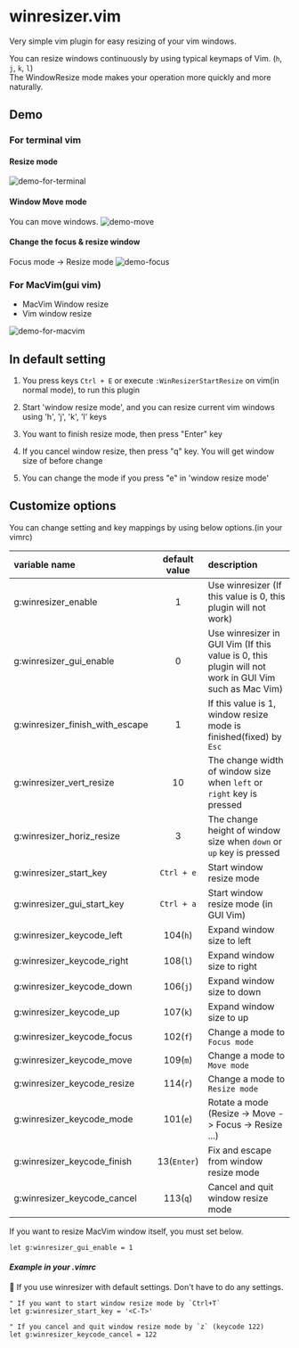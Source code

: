 winresizer.vim
================

Very simple vim plugin for easy resizing of your vim windows.

You can resize windows continuously by using typical keymaps of Vim. (`h`, `j`, `k`, `l`)  
The WindowResize mode makes your operation more quickly and more naturally.

## Demo

### For terminal vim

#### Resize mode

![demo-for-terminal](https://raw.github.com/wiki/simeji/winresizer/images/demo-for-terminal.gif)

#### Window Move mode

You can move windows.
![demo-move](https://raw.github.com/wiki/simeji/winresizer/images/demo-move.gif)

#### Change the focus & resize window

Focus mode -> Resize mode
![demo-focus](https://raw.github.com/wiki/simeji/winresizer/images/demo-focus.gif)

### For MacVim(gui vim)

* MacVim Window resize 
* Vim window resize

![demo-for-macvim](https://raw.github.com/wiki/simeji/winresizer/images/demo-for-gui.gif)

## In default setting

1. You press keys `Ctrl + E` or execute `:WinResizerStartResize` on vim(in normal mode), to run this plugin

2. Start 'window resize mode', and you can resize current vim windows using 'h', 'j', 'k', 'l' keys

3. You want to finish resize mode, then press "Enter" key

4. If you cancel window resize, then press "q" key.
   You will get window size of before change

5. You can change the mode if you press "e" in 'window resize mode'

## Customize options

You can change setting and key mappings by using below options.(in your vimrc)

|variable name|default value|description|
|:-----------|:---------:|:----------|
|g:winresizer_enable|1|Use winresizer (If this value is 0, this plugin will not work)|
|g:winresizer_gui_enable|0|Use winresizer in GUI Vim (If this value is 0, this plugin will not work in GUI Vim such as Mac Vim)|
|g:winresizer_finish_with_escape|1|If this value is 1, window resize mode is finished(fixed) by `Esc`|
|g:winresizer_vert_resize|10|The change width of window size when `left` or `right` key is pressed|
|g:winresizer_horiz_resize|3|The change height of window size when `down` or `up` key is pressed|
|g:winresizer_start_key|`Ctrl + e`|Start window resize mode|
|g:winresizer_gui_start_key|`Ctrl + a`|Start window resize mode (in GUI Vim)|
|g:winresizer_keycode_left|104(`h`)|Expand window size to left|
|g:winresizer_keycode_right|108(`l`)|Expand window size to right|
|g:winresizer_keycode_down|106(`j`)|Expand window size to down|
|g:winresizer_keycode_up|107(`k`)|Expand window size to up|
|g:winresizer_keycode_focus|102(`f`)|Change a mode to `Focus mode`|
|g:winresizer_keycode_move|109(`m`)|Change a mode to `Move mode`|
|g:winresizer_keycode_resize|114(`r`)|Change a mode to `Resize mode`|
|g:winresizer_keycode_mode|101(`e`)|Rotate a mode (Resize -> Move -> Focus -> Resize ...)|
|g:winresizer_keycode_finish|13(`Enter`)|Fix and escape from window resize mode|
|g:winresizer_keycode_cancel|113(`q`)|Cancel and quit window resize mode|

If you want to resize MacVim window itself, you must set below.

```your_vimrc
let g:winresizer_gui_enable = 1
```


#### _Example in your .vimrc_

:memo: If you use winresizer with default settings. Don't have to do any settings.

    " If you want to start window resize mode by `Ctrl+T`
    let g:winresizer_start_key = '<C-T>'
    
    " If you cancel and quit window resize mode by `z` (keycode 122)
    let g:winresizer_keycode_cancel = 122
